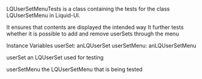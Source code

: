 LQUserSetMenuTests is a class containing the tests for the class LQUserSetMenu in Liquid-UI.

It ensures that contents are displayed the intended way 
It further tests whether it is possible to add and remove userSets through the menu

Instance Variables
	userSet:		anLQUserSet
	userSetMenu:		anLQUserSetMenu

userSet
	an LQUserSet used for testing

userSetMenu
	the LQUserSetMenu that is being tested
